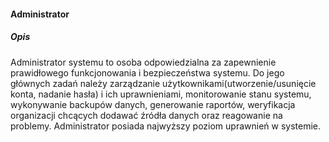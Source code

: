 #### Administrator

##### Opis

Administrator systemu to osoba odpowiedzialna za zapewnienie prawidłowego funkcjonowania i bezpieczeństwa systemu. Do jego głównych zadań należy zarządzanie użytkownikami(utworzenie/usunięcie konta, nadanie hasła) i ich uprawnieniami, monitorowanie stanu systemu, wykonywanie backupów danych, generowanie raportów, weryfikacja organizacji chcących dodawać źródła danych oraz reagowanie na problemy. Administrator posiada najwyższy poziom uprawnień w systemie.
